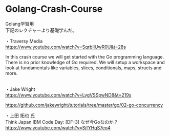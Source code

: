 # Golang-Crash-Course
Golang学習用</br>
下記のレクチャーより基礎学んだ。


・Traversy Media</br>
https://www.youtube.com/watch?v=SqrbIlUwR0U&t=28s


In this crash course we will get started with the Go programming language. There is no prior knowledge of Go required. We will setup a workspace and look at fundamentals like variables, slices, conditionals, maps, structs and more.</br></br>


・Jake Wright</br>
https://www.youtube.com/watch?v=LvgVSSpwND8&t=219s</br>

https://github.com/jakewright/tutorials/tree/master/go/02-go-concurrency</br>


・上田 拓也 氏</br>
Think Japan IBM Code Day: [DF-3] なぜ今Goなのか？</br>
https://www.youtube.com/watch?v=SjfYHqS7eo4</br>
